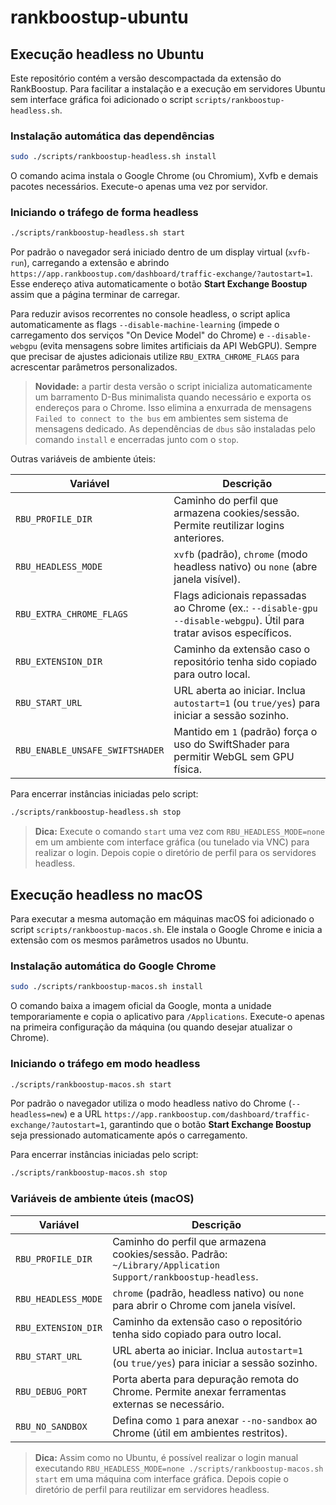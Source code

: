 # rankboostup-ubuntu

## Execução headless no Ubuntu

Este repositório contém a versão descompactada da extensão do RankBoostup. Para facilitar a instalação e a execução em servidores Ubuntu sem interface gráfica foi adicionado o script `scripts/rankboostup-headless.sh`.

### Instalação automática das dependências

```bash
sudo ./scripts/rankboostup-headless.sh install
```

O comando acima instala o Google Chrome (ou Chromium), Xvfb e demais pacotes necessários. Execute-o apenas uma vez por servidor.

### Iniciando o tráfego de forma headless

```bash
./scripts/rankboostup-headless.sh start
```

Por padrão o navegador será iniciado dentro de um display virtual (`xvfb-run`), carregando a extensão e abrindo `https://app.rankboostup.com/dashboard/traffic-exchange/?autostart=1`. Esse endereço ativa automaticamente o botão **Start Exchange Boostup** assim que a página terminar de carregar.

Para reduzir avisos recorrentes no console headless, o script aplica automaticamente as flags `--disable-machine-learning` (impede o carregamento dos serviços "On Device Model" do Chrome) e `--disable-webgpu` (evita mensagens sobre limites artificiais da API WebGPU). Sempre que precisar de ajustes adicionais utilize `RBU_EXTRA_CHROME_FLAGS` para acrescentar parâmetros personalizados.

> **Novidade:** a partir desta versão o script inicializa automaticamente um barramento D-Bus minimalista quando necessário e exporta os endereços para o Chrome. Isso elimina a enxurrada de mensagens `Failed to connect to the bus` em ambientes sem sistema de mensagens dedicado. As dependências de `dbus` são instaladas pelo comando `install` e encerradas junto com o `stop`.

Outras variáveis de ambiente úteis:

| Variável              | Descrição                                                                                 |
|-----------------------|-------------------------------------------------------------------------------------------|
| `RBU_PROFILE_DIR`     | Caminho do perfil que armazena cookies/sessão. Permite reutilizar logins anteriores.      |
| `RBU_HEADLESS_MODE`   | `xvfb` (padrão), `chrome` (modo headless nativo) ou `none` (abre janela visível).        |
| `RBU_EXTRA_CHROME_FLAGS` | Flags adicionais repassadas ao Chrome (ex.: `--disable-gpu --disable-webgpu`). Útil para tratar avisos específicos. |
| `RBU_EXTENSION_DIR`   | Caminho da extensão caso o repositório tenha sido copiado para outro local.              |
| `RBU_START_URL`       | URL aberta ao iniciar. Inclua `autostart=1` (ou `true/yes`) para iniciar a sessão sozinho.|
| `RBU_ENABLE_UNSAFE_SWIFTSHADER` | Mantido em `1` (padrão) força o uso do SwiftShader para permitir WebGL sem GPU física. |

Para encerrar instâncias iniciadas pelo script:

```bash
./scripts/rankboostup-headless.sh stop
```

> **Dica:** Execute o comando `start` uma vez com `RBU_HEADLESS_MODE=none` em um ambiente com interface gráfica (ou tunelado via VNC) para realizar o login. Depois copie o diretório de perfil para os servidores headless.

## Execução headless no macOS

Para executar a mesma automação em máquinas macOS foi adicionado o script `scripts/rankboostup-macos.sh`. Ele instala o Google Chrome e inicia a extensão com os mesmos parâmetros usados no Ubuntu.

### Instalação automática do Google Chrome

```bash
sudo ./scripts/rankboostup-macos.sh install
```

O comando baixa a imagem oficial da Google, monta a unidade temporariamente e copia o aplicativo para `/Applications`. Execute-o apenas na primeira configuração da máquina (ou quando desejar atualizar o Chrome).

### Iniciando o tráfego em modo headless

```bash
./scripts/rankboostup-macos.sh start
```

Por padrão o navegador utiliza o modo headless nativo do Chrome (`--headless=new`) e a URL `https://app.rankboostup.com/dashboard/traffic-exchange/?autostart=1`, garantindo que o botão **Start Exchange Boostup** seja pressionado automaticamente após o carregamento.

Para encerrar instâncias iniciadas pelo script:

```bash
./scripts/rankboostup-macos.sh stop
```

### Variáveis de ambiente úteis (macOS)

| Variável              | Descrição                                                                                 |
|-----------------------|-------------------------------------------------------------------------------------------|
| `RBU_PROFILE_DIR`     | Caminho do perfil que armazena cookies/sessão. Padrão: `~/Library/Application Support/rankboostup-headless`. |
| `RBU_HEADLESS_MODE`   | `chrome` (padrão, headless nativo) ou `none` para abrir o Chrome com janela visível.       |
| `RBU_EXTENSION_DIR`   | Caminho da extensão caso o repositório tenha sido copiado para outro local.              |
| `RBU_START_URL`       | URL aberta ao iniciar. Inclua `autostart=1` (ou `true/yes`) para iniciar a sessão sozinho.|
| `RBU_DEBUG_PORT`      | Porta aberta para depuração remota do Chrome. Permite anexar ferramentas externas se necessário. |
| `RBU_NO_SANDBOX`      | Defina como `1` para anexar `--no-sandbox` ao Chrome (útil em ambientes restritos).       |

> **Dica:** Assim como no Ubuntu, é possível realizar o login manual executando `RBU_HEADLESS_MODE=none ./scripts/rankboostup-macos.sh start` em uma máquina com interface gráfica. Depois copie o diretório de perfil para reutilizar em servidores headless.
 
